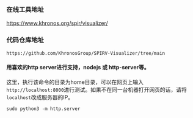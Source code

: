 





### 在线工具地址

https://www.khronos.org/spir/visualizer/





### 代码仓库地址

```
https://github.com/KhronosGroup/SPIRV-Visualizer/tree/main
```



#### 用喜欢的http server进行支持，nodejs  或 http-server等。



这里，执行该命令的目录为home目录，可以在网页上输入`http://localhost:8000`进行测试。如果不在同一台机器打开网页的话，请将`localhost`改成服务器的IP。

```python
sudo python3 -m http.server
```

